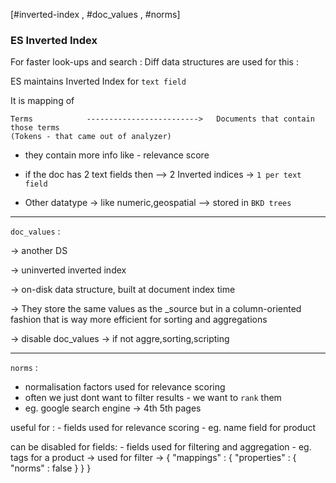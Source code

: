 [#inverted-index , #doc_values , #norms]

### ES Inverted Index

For faster look-ups and search :
Diff data structures are used for this :

ES maintains Inverted Index for `text field`

It is mapping of

```
Terms            ------------------------->   Documents that contain those terms
(Tokens - that came out of analyzer) 
```

- they contain more info like - relevance score 

- if the doc has 2 text fields then --> 2 Inverted indices -> `1 per text field`

- Other datatype -> like numeric,geospatial --> stored in `BKD trees`

---------

`doc_values` :

-> another DS

-> uninverted inverted index

->  on-disk data structure, built at document index time

-> They store the same values as the _source but in a column-oriented fashion that is way more efficient for sorting and aggregations

-> disable doc_values -> if not aggre,sorting,scripting 

---------

`norms` :

- normalisation factors used for relevance scoring
- often we just dont want to filter results - we want to `rank` them 
- eg. google search engine -> 4th 5th pages 


useful for :
    - fields used for relevance scoring 
    - eg. name field for product 

can be disabled for fields:
    -  fields used for filtering and aggregation
    - eg. tags for a product -> used for filter -> 
    {
        "mappings" : {
            "properties" : {
                "norms" : false
            }
        }
    }





